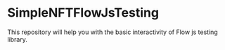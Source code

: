 # SimpleNFTFlowJsTesting
This repository will help you with the basic interactivity of Flow js testing library.
